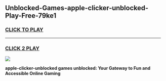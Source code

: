 
## Unblocked-Games-apple-clicker-unblocked-Play-Free-79ke1
<h3>
<a href="https://premium76.site?title=apple-clicker-unblocked&ref=12A">CLICK TO PLAY</a></h3>
<hr>

<h3>
<a href="https://premium76.site?title=apple-clicker-unblocked&ref=12A">CLICK 2 PLAY</a>
  
</h3>

<a href="https://premium76.site?title=apple-clicker-unblocked&ref=12A"><img src="https://clearcache.store/games.png"></a>


**apple-clicker-unblocked games unblocked: Your Gateway to Fun and Accessible Online Gaming**
